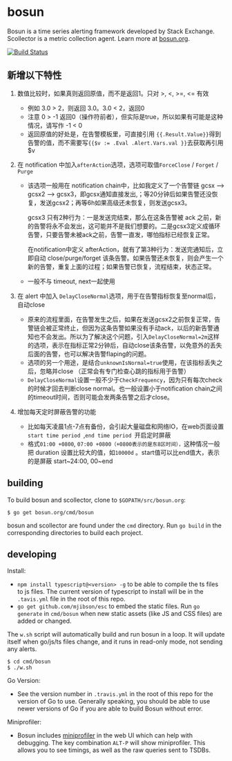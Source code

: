 # bosun

Bosun is a time series alerting framework developed by Stack Exchange. Scollector is a metric collection agent. Learn more at [bosun.org](http://bosun.org).

[![Build Status](https://travis-ci.org/bosun-monitor/bosun.svg?branch=master)](https://travis-ci.org/bosun-monitor/bosun/branches)

## 新增以下特性

1. 数值比较时，如果真则返回原值，而不是返回1。只对 >, <, >=, <= 有效

   - 例如 3.0 > 2，则返回 3.0。3.0 < 2，返回0
   - 注意 0 > -1 返回0（操作符前者），但实际是true，所以如果有可能是这种情况，请写作 -1 < 0
   - 返回原值的好处是，在告警模板里，可直接引用 `{{.Result.Value}}`得到告警的值，而不需要写`{{$v := .Eval .Alert.Vars.val }}`去获取再引用 $v

2. 在 notification 中加入`afterAction`选项，选项可取值`ForceClose` / `Forget` / `Purge`

   - 该选项一般用在 notification chain中，比如我定义了一个告警链 gcsx --> gcsx2  --> gcsx3，即gcsx通知直接发出,；等20分钟后如果告警还没恢复，发送gcsx2；再等6h如果高级还未恢复，则发送gcsx3。

     gcsx3 只有2种行为：一是发送完结束，那么在这条告警被 ack 之前，新的告警将永不会发出，这可能并不是我们想要的。二是gcsx3定义成循环告警，只要告警未被ack之前，告警一直发，哪怕指标已经恢复正常。

     在notification中定义 afterAction，就有了第3种行为：发送完通知后，立即自动 close/purge/forget 该条告警。如果告警还未恢复，则会产生一个新的告警，重复上面的过程；如果告警已恢复，流程结束，状态正常。

   - 一般不与 timeout, next一起使用

3. 在 alert 中加入 `DelayCloseNormal`选项，用于在告警指标恢复至normal后，自动close

   - 原来的流程里面，在告警发生之后，如果在发送gcsx2之前恢复正常，告警链会被正常终止，但因为这条告警如果没有手动ack，以后的新告警通知也不会发出。所以为了解决这个问题，引入`DelayCloseNormal=2m`这样的选项，表示在指标正常2分钟后，自动close该条告警，以免意外的丢失后面的告警，也可以解决告警flaping的问题。
   - 选项的另一个用途，是结合`unknownIsNormal=true`使用，在该指标丢失之后，忽略并close （正常会有专门检查心跳的指标用于告警）
   - `DelayCloseNormal`设置一般不少于`CheckFrequency`，因为只有每次check的时候才回去判断close normal。也一般设置小于notification chain之间的timeout时间，否则可能会发两条告警之后才close。

4. 增加每天定时屏蔽告警的功能

   - 比如每天凌晨1点-7点有备份，会引起大量磁盘和网络IO，在web页面设置 `start time period `,`end time period `开启定时屏蔽
   - 格式`01:00 +0800`, `07:00 +0800（+0800表示的是东8区时间），`这种情况一般把 duration  设置比较大的值，如`10000d` 。start值可以比end值大，表示的是屏蔽 start~24:00, 00~end



## building

To build bosun and scollector, clone to `$GOPATH/src/bosun.org`:

```
$ go get bosun.org/cmd/bosun
```

bosun and scollector are found under the `cmd` directory. Run `go build` in the corresponding directories to build each project.

## developing

Install:

* `npm install typescript@<version> -g` to be able to compile the ts files to js files. The current version of typescript to install will be in the `.tavis.yml` file in the root of this repo.
* `go get github.com/mjibson/esc` to embed the static files. Run `go generate` in `cmd/bosun` when new static assets (like JS and CSS files) are added or changed.

The `w.sh` script will automatically build and run bosun in a loop.
It will update itself when go/js/ts files change, and it runs in read-only mode, not sending any alerts.

```
$ cd cmd/bosun
$ ./w.sh
```

Go Version:
  * See the version number in `.travis.yml` in the root of this repo for the version of Go to use. Generally speaking, you should be able to use newer versions of Go if you are able to build Bosun without error.

Miniprofiler:
 * Bosun includes [miniprofiler](https://github.com/MiniProfiler/go) in the web UI which can help with debugging. The key combination `ALT-P` will show miniprofiler. This allows you to see timings, as well as the raw queries sent to TSDBs.

